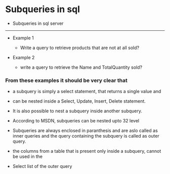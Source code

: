 # Subqueries in sql

- Subqueries in sql server 

--- 

- Example 1
    - Write a query to retrieve products that are not at all sold?

- Example 2
    - write a query to retrieve the Name and TotalQuantity sold?

### From these examples it should be very clear that 
- a subquery is simply a select statement, that returns a single value and 
- can be nested inside a Select, Update, Insert, Delete statement.
- It is also possible to nest a subquery inside another subquery.
- According to MSDN, subqueries can be nested upto 32 level

- Subqueries are always enclosed in paranthesis and are aslo called as inner queries and the query containing the subquery is called as outer query.
- the columns from a table that is present only inside a subquery, cannot be used in the 
- Select list of the outer query

